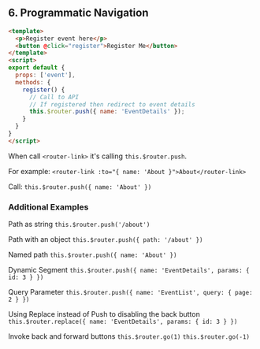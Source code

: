 ## 6. Programmatic Navigation

```html ./src/views/event/Register.vue
<template>
  <p>Register event here</p>
  <button @click="register">Register Me</button>
</template>
<script>
export default {
  props: ['event'],
  methods: {
    register() {
      // Call to API
      // If registered then redirect to event details
      this.$router.push({ name: 'EventDetails' });
    }
  }
}
</script>
```

When call `<router-link>` it's calling `this.$router.push`.

For example:
`<router-link :to="{ name: 'About }">About</router-link>`

Call:
`this.$router.push({ name: 'About' })`

### Additional Examples

Path as string
`this.$router.push('/about')`

Path with an object
`this.$router.push({ path: '/about' })`

Named path
`this.$router.push({ name: 'About' })`

Dynamic Segment
`this.$router.push({ name: 'EventDetails', params: { id: 3 } })`

Query Parameter
`this.$router.push({ name: 'EventList', query: { page: 2 } })`

Using Replace instead of Push to disabling the back button
`this.$router.replace({ name: 'EventDetails', params: { id: 3 } })`

Invoke back and forward buttons
`this.$router.go(1)`
`this.$router.go(-1)`
